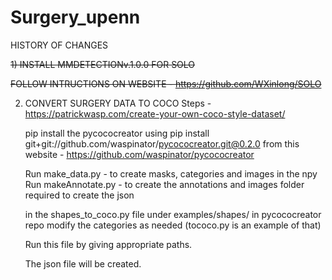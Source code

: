 # Surgery_upenn
 
HISTORY OF CHANGES



~~1) INSTALL MMDETECTIONv.1.0.0 FOR SOLO~~

  ~~FOLLOW INTRUCTIONS ON WEBSITE - https://github.com/WXinlong/SOLO~~

2) CONVERT SURGERY DATA TO COCO
   Steps -
   https://patrickwasp.com/create-your-own-coco-style-dataset/

   pip install the pycococreator using
   pip install git+git://github.com/waspinator/pycococreator.git@0.2.0
   from this website - https://github.com/waspinator/pycococreator
 
   Run make_data.py - to create masks, categories and images in the npy 
   Run makeAnnotate.py - to create the annotations and images folder required to create the json

   in the shapes_to_coco.py file under examples/shapes/ in pycococreator repo modify the categories as needed (tococo.py is an example of that)

   Run this file by giving appropriate paths.

   The json file will be created.


